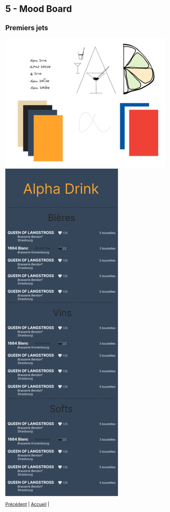 # 5 - Mood Board

## Premiers jets

![Mood-board](images/Mood-logo.png)
![Maquette](images/maquette-v1.png)


[Précédent](4-MCD-MLD-MPD.md) | [Accueil](0-Sommaire.md) |